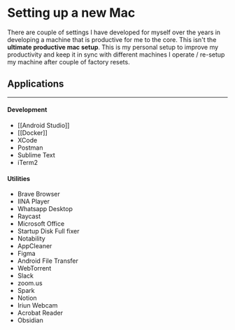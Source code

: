 # Setting up a new Mac
There are couple of settings I have developed for myself over the years in developing a machine that is productive for me to the core. This isn't the **ultimate productive mac setup**. This is my personal setup to improve my productivity and keep it in sync with different machines I operate / re-setup my machine after couple of factory resets.

## Applications
----
#### Development
- [[Android Studio]]
- [[Docker]]
- XCode
- Postman
- Sublime Text
- iTerm2

#### Utilities
- Brave Browser
- IINA Player
- Whatsapp Desktop
- Raycast
- Microsoft Office
- Startup Disk Full fixer
- Notability
- AppCleaner
- Figma
- Android File Transfer
- WebTorrent
- Slack
- zoom.us
- Spark
- Notion
- Iriun Webcam
- Acrobat Reader
- Obsidian